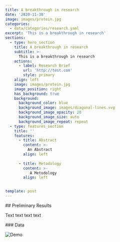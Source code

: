 ```yaml
---
title: A breakthrough in research
date: '2020-11-30'
image: images/protein.jpg
categories:
  - data/categories/research.yaml
excerpt: 'This is a breakthrough in research'
sections:
  - type: hero_section
    title: A breakthrough in research
    subtitle: >-
      This is a breakthrough in research
    actions:
      - label: Research Brief
        url: 'http://test.com'
        style: primary
    align: left
    image: images/protein.jpg
    image_position: right
    has_background: true
    background:
      background_color: blue
      background_image: images/diagonal-lines.svg
      background_image_opacity: 20
      background_image_size: auto
      background_image_repeat: repeat
  - type: features_section
    title: ''
    features:
      - title: Abstract
        content: >-
          An Abstract
        align: left
        
      - title: Metodology
        content: >-
           A Metodology
        align: left
        

template: post
---
```

## Preliminary Results

Text text text text

### Data

![Demo](images/chord.png)
